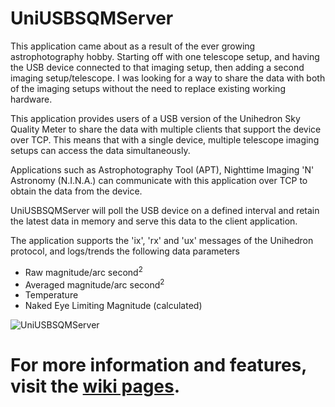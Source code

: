# UniUSBSQMServer

This application came about as a result of the ever growing astrophotography hobby. Starting off with one telescope setup, and having the USB device connected to that imaging setup, then adding a second imaging setup/telescope. I was looking for a way to share the data with both of the imaging setups without the need to replace existing working hardware.

This application provides users of a USB version of the Unihedron Sky Quality Meter to share the data with multiple clients that support the device over TCP. This means that with a single device, multiple telescope imaging setups can access the data simultaneously.

Applications such as Astrophotography Tool (APT), Nighttime Imaging 'N' Astronomy (N.I.N.A.) can communicate with this application over TCP to obtain the data from the device.

UniUSBSQMServer will poll the USB device on a defined interval and retain the latest data in memory and serve this data to the client application.

The application supports the 'ix', 'rx' and 'ux' messages of the Unihedron protocol, and logs/trends the following data parameters
 - Raw magnitude/arc second<sup>2</sup>
 - Averaged magnitude/arc second<sup>2</sup>
 - Temperature
 - Naked Eye Limiting Magnitude (calculated)

![UniUSBSQMServer](https://user-images.githubusercontent.com/4674288/159138973-76b8982f-e9a1-4622-8704-303bc07a9c03.PNG)


# For more information and features, visit the [wiki pages](https://github.com/Daves-Astrophotography/UniUSBSQMServer/wiki).
